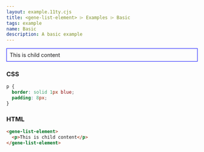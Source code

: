 ```yaml
---
layout: example.11ty.cjs
title: <gene-list-element> ⌲ Examples ⌲ Basic
tags: example
name: Basic
description: A basic example
---
```


<style>
  gene-list-element p {
    border: solid 1px blue;
    padding: 8px;
  }
</style>
<gene-list-element>
  <p>This is child content</p>
</gene-list-element>

<h3>CSS</h3>

```css
p {
  border: solid 1px blue;
  padding: 8px;
}
```

<h3>HTML</h3>

```html
<gene-list-element>
  <p>This is child content</p>
</gene-list-element>
```

